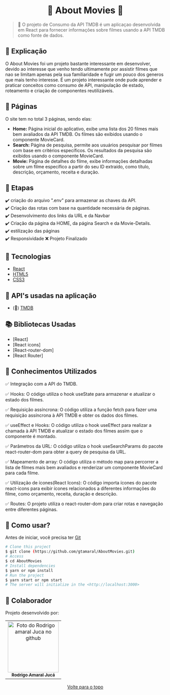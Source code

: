 <h1 align="center">🎥 About Movies 🎥</h1>

  

> 🔎  O projeto de Consumo da API TMDB é um aplicaçao desenvolvida em React para fornecer informações sobre filmes usando a API TMDB como fonte de dados.



## 📄 Explicação

O About Movies foi um projeto bastante interessante em desenvolver, devido ao interesse que venho tendo ultimamente por assistir filmes que nao se limitam apenas pela sua familiaridade e fugir um pouco dos generos que mais tenho interesse. É um projeto interessante onde pude aprender e praticar conceitos como consumo de API, manipulação de estado, roteamento e criação de componentes reutilizáveis.

## 📁 Páginas

O site tem no total 3 páginas, sendo elas:

- **Home:** Página inicial do aplicativo, exibe uma lista dos 20 filmes mais bem avaliados da API TMDB. Os filmes são exibidos usando o componente MovieCard.
- **Search:** Página de pesquisa, permite aos usuários pesquisar por filmes com base em critérios específicos. Os resultados da pesquisa são exibidos usando o componente MovieCard.
- **Movie:** Página de detalhes do filme, exibe informações detalhadas sobre um filme específico a partir do seu ID extraído, como título, descrição, orçamento, receita e duração.

## 🎯 Etapas

✔️ criação do arquivo ".env" para armazenar as chaves da API.\
✔️ Criação das rotas com base na quantidade necessária de páginas.\
✔️ Desenvolvimento dos links da URL e da Navbar\
✔️ Criação da página da HOME, da página Search e da Movie-Details.\
✔️ estilização das páginas\
✔️ Responsividade
❌ Projeto Finalizado

## 🚀 Tecnologias

- [React](https://img.shields.io/badge/React-20232A?style=for-the-badge&logo=react&logoColor=61DAFB)
- [HTML5](https://img.shields.io/badge/HTML5-E34F26?style=for-the-badge&logo=html5&logoColor=white)
- [CSS3](https://img.shields.io/badge/CSS3-1572B6?style=for-the-badge&logo=css3&logoColor=white)

## 📡 API'𝘀 usadas na aplicação

- (🎥) [TMDB](https://developer.themoviedb.org/reference/intro/getting-started)

## 📚 Bibliotecas Usadas

- [React]
- [React icons]
- [React-router-dom]
- [React Router]
  
## 📔 Conhecimentos Utilizados

✅ Integração com a API do TMDB.

✅ Hooks: O código utiliza o hook useState para armazenar e atualizar o estado dos filmes.

✅ Requisição assíncrona: O código utiliza a função fetch para fazer uma requisição assíncrona à API TMDB e obter os dados dos filmes.

✅ useEffect e Hooks: O código utiliza o hook useEffect para realizar a chamada à API TMDB e atualizar o estado dos filmes assim que o componente é montado.

✅ Parâmetros da URL: O código utiliza o hook useSearchParams do pacote react-router-dom para obter a query de pesquisa da URL.

✅ Mapeamento de array: O código utiliza o método map para percorrer a lista de filmes mais bem avaliados e renderizar um componente MovieCard para cada filme.

✅ Utilização de ícones(React Icons): O código importa ícones do pacote react-icons para exibir ícones relacionados a diferentes informações do filme, como orçamento, receita, duração e descrição.

✅ Routes: O projeto utiliza o react-router-dom para criar rotas e navegação entre diferentes páginas.

## 📕 Como usar?

Antes de iniciar, você precisa ter [Git](https://git-scm.com)

```bash
# Clone this project
$ git clone (https://github.com/gtamaral/AboutMovies.git)
# Access
$ cd AboutMovies
# Install dependencies
$ yarn or npm install
# Run the project
$ yarn start or npm start
# The server will initialize in the <http://localhost:3000>
```

## 🤝 Colaborador

Projeto desenvolvido por:

<table>
  <tr>
    <td align="center">
      <a href="#">
        <img src="https://github.com/gtamaral.png" width="160px;" alt="Foto do Rodrigo amaral Juca no github"/><br>
        <sub>
          <b>Rodrigo Amaral Jucá</b>
        </sub>
      </a>
    </td>
  </tr>
</table>


<div align="center">
  <a href="#top">Volte para o topo</a>
</div>
